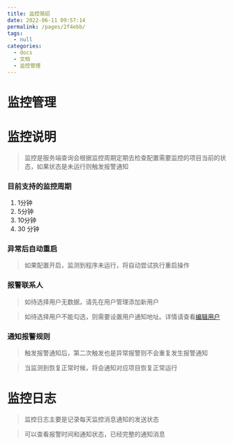 ```yaml
---
title: 监控简绍
date: 2022-06-11 09:57:14
permalink: /pages/2f4ebb/
tags: 
  - null
categories: 
  - docs
  - 文档
  - 监控管理
---
```

# 监控管理


# 监控说明
 
> 监控是服务端查询会根据监控周期定期去检查配置需要监控的项目当前的状态，如果状态是未运行则触发报警通知

### 目前支持的监控周期

1. 1分钟
2. 5分钟
3. 10分钟
4. 30 分钟

### 异常后自动重启

> 如果配置开启，监测到程序未运行，将自动尝试执行重启操作

### 报警联系人

> 如待选择用户无数据，请先在用户管理添加新用户

> 如待选择用户不能勾选，则需要设置用户通知地址。详情请查看[编辑用户](docs/文档/0886.用户管理/02.编辑用户.md)

### 通知报警规则

> 触发报警通知后，第二次触发也是异常报警则不会重复发生报警通知

> 当监测到恢复正常时候，将会通知对应项目恢复正常运行

# 监控日志

> 监控日志主要是记录每天监控消息通知的发送状态

> 可以查看报警时间和通知状态，已经完整的通知消息
